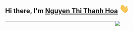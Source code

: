  <!--
**huuminh365/huuminh365** is a ✨ _special_ ✨ repository because its `README.md` (this file) appears on your GitHub profile.
-->

<h2 align="left">Hi there, I'm <a href="https://www.linkedin.com/in/nguy%E1%BB%85n-th%E1%BB%8B-thanh-ho%C3%A0-a2b400222/" target="_blank" rel="noopener noreferrer">Nguyen Thi Thanh Hoa</a> <img src="https://raw.githubusercontent.com/ABSphreak/ABSphreak/master/gifs/Hi.gif" height="30" />
 
<a href="https://github.com/huuminh365"><img align='right' src='https://media.tenor.com/htKQgBPrAIEAAAAd/vibing-cat.gif' width='150"'></a></h2>


-----
